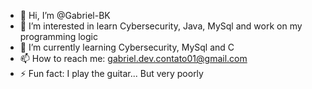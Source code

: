 - 👋 Hi, I’m @Gabriel-BK
- 👀 I’m interested in learn Cybersecurity, Java, MySql and work on my programming logic
- 🌱 I’m currently learning Cybersecurity, MySql and C
- 📫 How to reach me: gabriel.dev.contato01@gmail.com
- ⚡ Fun fact: I play the guitar... But very poorly
